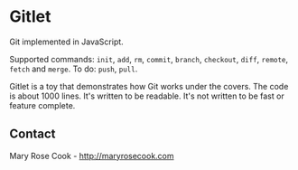 # Gitlet

Git implemented in JavaScript.

Supported commands: `init`, `add`, `rm`, `commit`, `branch`, `checkout`, `diff`, `remote`, `fetch` and `merge`.  To do: `push`, `pull`.

Gitlet is a toy that demonstrates how Git works under the covers.  The code is about 1000 lines.  It's written to be readable.  It's not written to be fast or feature complete.

## Contact

Mary Rose Cook - http://maryrosecook.com
